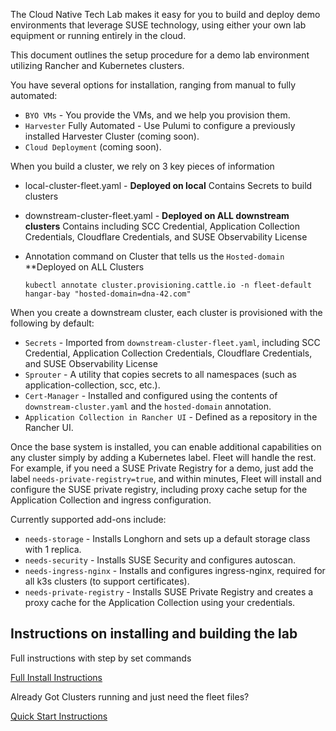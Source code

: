 
The Cloud Native Tech Lab makes it easy for you to build and deploy demo environments that leverage SUSE technology, using either your own lab equipment or running entirely in the cloud.

This document outlines the setup procedure for a demo lab environment utilizing Rancher and Kubernetes clusters.

You have several options for installation, ranging from manual to fully automated:

  - `BYO VMs` - You provide the VMs, and we help you provision them.
  - `Harvester` Fully Automated - Use Pulumi to configure a previously installed Harvester Cluster (coming soon).
  - `Cloud Deployment` (coming soon).

When you build a cluster, we rely on 3 key pieces of information
 
  - local-cluster-fleet.yaml -  **Deployed on local** Contains Secrets to build clusters
  - downstream-cluster-fleet.yaml - **Deployed on ALL downstream clusters** Contains including SCC Credential, Application Collection Credentials, Cloudflare Credentials, and SUSE Observability License 
  - Annotation command on Cluster that tells us the `Hosted-domain` **Deployed on ALL Clusters
    
    `kubectl annotate cluster.provisioning.cattle.io -n fleet-default hangar-bay "hosted-domain=dna-42.com"`


When you create a downstream cluster, each cluster is provisioned with the following by default:

- `Secrets` - Imported from `downstream-cluster-fleet.yaml`, including SCC Credential, Application Collection Credentials, Cloudflare Credentials, and SUSE Observability License
- `Sprouter` - A utility that copies secrets to all namespaces (such as application-collection, scc, etc.).
- `Cert-Manager` - Installed and configured using the contents of `downstream-cluster.yaml` and the `hosted-domain` annotation.
- `Application Collection in Rancher UI` - Defined as a repository in the Rancher UI.

Once the base system is installed, you can enable additional capabilities on any cluster simply by adding a Kubernetes label. Fleet will handle the rest. For example, if you need a SUSE Private Registry for a demo, just add the label `needs-private-registry=true`, and within minutes, Fleet will install and configure the SUSE private registry, including proxy cache setup for the Application Collection and ingress configuration.

Currently supported add-ons include:

- `needs-storage`  - Installs Longhorn and sets up a default storage class with 1 replica.
- `needs-security` - Installs SUSE Security and configures autoscan.
- `needs-ingress-nginx` - Installs and configures ingress-nginx, required for all k3s clusters (to support certificates).
- `needs-private-registry` - Installs SUSE Private Registry and creates a proxy cache for the Application Collection using your credentials.

## Instructions on installing and building the lab

Full instructions with step by set commands

[Full Install Instructions](README-Full-Instructions.md)

Already Got Clusters running and just need the fleet files?

[Quick Start Instructions](README-QuickStart.md)